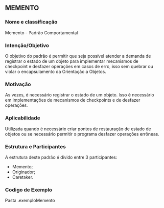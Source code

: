 ## MEMENTO

### Nome e classificação

Memento - Padrão Comportamental

### Intenção/Objetivo

O objetivo do padrão é permitir que seja possível atender a demanda de registrar o estado de um objeto para implementar mecanismos
de checkpoint e desfazer operações em casos de erro, isso sem quebrar ou violar o encapsulamento da Orientação a Objetos.

### Motivação

As vezes, é necessário registrar o estado de um objeto. Isso é necessário em implementações de mecanismos de checkpoints e de desfazer operações.

### Aplicabilidade

Utilizada quando é necessário criar pontos de restauração de estado de objetos ou se necessário permitir o programa desfazer operações errôneas.

### Estrutura e Participantes

A estrutura deste padrão é divido entre 3 participantes:

- Memento;
- Originador;
- Caretaker.

### Codigo de Exemplo

Pasta .exemploMemento
